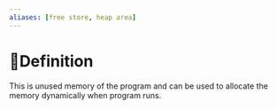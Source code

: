 ```yaml
---
aliases: [free store, heap area]
---
```

# 📝Definition
This is unused memory of the program and can be used to allocate the memory dynamically when program runs.